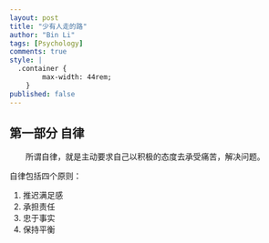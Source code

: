 ```yaml
---
layout: post
title: "少有人走的路"
author: "Bin Li"
tags: [Psychology]
comments: true
style: |
  .container {
        max-width: 44rem;
    } 
published: false
---
```


## 第一部分 自律
　　所谓自律，就是主动要求自己以积极的态度去承受痛苦，解决问题。

自律包括四个原则：

1. 推迟满足感
2. 承担责任
3. 忠于事实
4. 保持平衡



